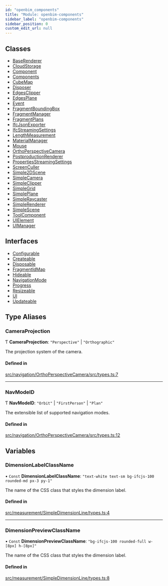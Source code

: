 ```yaml
---
id: "openbim_components"
title: "Module: openbim-components"
sidebar_label: "openbim-components"
sidebar_position: 0
custom_edit_url: null
---
```


## Classes

- [BaseRenderer](../classes/openbim_components.BaseRenderer.md)
- [CloudStorage](../classes/openbim_components.CloudStorage.md)
- [Component](../classes/openbim_components.Component.md)
- [Components](../classes/openbim_components.Components.md)
- [CubeMap](../classes/openbim_components.CubeMap.md)
- [Disposer](../classes/openbim_components.Disposer.md)
- [EdgesClipper](../classes/openbim_components.EdgesClipper.md)
- [EdgesPlane](../classes/openbim_components.EdgesPlane.md)
- [Event](../classes/openbim_components.Event.md)
- [FragmentBoundingBox](../classes/openbim_components.FragmentBoundingBox.md)
- [FragmentManager](../classes/openbim_components.FragmentManager.md)
- [FragmentPlans](../classes/openbim_components.FragmentPlans.md)
- [IfcJsonExporter](../classes/openbim_components.IfcJsonExporter.md)
- [IfcStreamingSettings](../classes/openbim_components.IfcStreamingSettings.md)
- [LengthMeasurement](../classes/openbim_components.LengthMeasurement.md)
- [MaterialManager](../classes/openbim_components.MaterialManager.md)
- [Mouse](../classes/openbim_components.Mouse.md)
- [OrthoPerspectiveCamera](../classes/openbim_components.OrthoPerspectiveCamera.md)
- [PostproductionRenderer](../classes/openbim_components.PostproductionRenderer.md)
- [PropertiesStreamingSettings](../classes/openbim_components.PropertiesStreamingSettings.md)
- [ScreenCuller](../classes/openbim_components.ScreenCuller.md)
- [Simple2DScene](../classes/openbim_components.Simple2DScene.md)
- [SimpleCamera](../classes/openbim_components.SimpleCamera.md)
- [SimpleClipper](../classes/openbim_components.SimpleClipper.md)
- [SimpleGrid](../classes/openbim_components.SimpleGrid.md)
- [SimplePlane](../classes/openbim_components.SimplePlane.md)
- [SimpleRaycaster](../classes/openbim_components.SimpleRaycaster.md)
- [SimpleRenderer](../classes/openbim_components.SimpleRenderer.md)
- [SimpleScene](../classes/openbim_components.SimpleScene.md)
- [ToolComponent](../classes/openbim_components.ToolComponent.md)
- [UIElement](../classes/openbim_components.UIElement.md)
- [UIManager](../classes/openbim_components.UIManager.md)

## Interfaces

- [Configurable](../interfaces/openbim_components.Configurable.md)
- [Createable](../interfaces/openbim_components.Createable.md)
- [Disposable](../interfaces/openbim_components.Disposable.md)
- [FragmentIdMap](../interfaces/openbim_components.FragmentIdMap.md)
- [Hideable](../interfaces/openbim_components.Hideable.md)
- [NavigationMode](../interfaces/openbim_components.NavigationMode.md)
- [Progress](../interfaces/openbim_components.Progress.md)
- [Resizeable](../interfaces/openbim_components.Resizeable.md)
- [UI](../interfaces/openbim_components.UI.md)
- [Updateable](../interfaces/openbim_components.Updateable.md)

## Type Aliases

### CameraProjection

Ƭ **CameraProjection**: ``"Perspective"`` \| ``"Orthographic"``

The projection system of the camera.

#### Defined in

[src/navigation/OrthoPerspectiveCamera/src/types.ts:7](https://github.com/ThatOpen/engine_components/blob/444e81a/src/navigation/OrthoPerspectiveCamera/src/types.ts#L7)

___

### NavModeID

Ƭ **NavModeID**: ``"Orbit"`` \| ``"FirstPerson"`` \| ``"Plan"``

The extensible list of supported navigation modes.

#### Defined in

[src/navigation/OrthoPerspectiveCamera/src/types.ts:12](https://github.com/ThatOpen/engine_components/blob/444e81a/src/navigation/OrthoPerspectiveCamera/src/types.ts#L12)

## Variables

### DimensionLabelClassName

• `Const` **DimensionLabelClassName**: ``"text-white text-sm bg-ifcjs-100 rounded-md px-3 py-1"``

The name of the CSS class that styles the dimension label.

#### Defined in

[src/measurement/SimpleDimensionLine/types.ts:4](https://github.com/ThatOpen/engine_components/blob/444e81a/src/measurement/SimpleDimensionLine/types.ts#L4)

___

### DimensionPreviewClassName

• `Const` **DimensionPreviewClassName**: ``"bg-ifcjs-100 rounded-full w-[8px] h-[8px]"``

The name of the CSS class that styles the dimension label.

#### Defined in

[src/measurement/SimpleDimensionLine/types.ts:8](https://github.com/ThatOpen/engine_components/blob/444e81a/src/measurement/SimpleDimensionLine/types.ts#L8)
